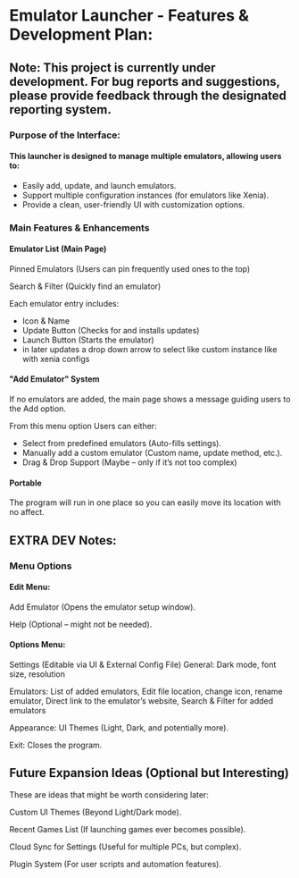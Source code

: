 # Emulator Launcher - Features & Development Plan:

## Note: This project is currently under development. For bug reports and suggestions, please provide feedback through the designated reporting system.

### Purpose of the Interface:
#### This launcher is designed to manage multiple emulators, allowing users to:
- Easily add, update, and launch emulators.
- Support multiple configuration instances (for emulators like Xenia).
- Provide a clean, user-friendly UI with customization options.

### Main Features & Enhancements
#### Emulator List (Main Page)
Pinned Emulators (Users can pin frequently used ones to the top)

Search & Filter (Quickly find an emulator)

Each emulator entry includes:
- Icon & Name
- Update Button (Checks for and installs updates)
- Launch Button (Starts the emulator)
- in later updates a drop down arrow to select like custom instance like with xenia configs

#### "Add Emulator" System
If no emulators are added, the main page shows a message guiding users to the Add option.

From this menu option Users can either:
- Select from predefined emulators (Auto-fills settings).
- Manually add a custom emulator (Custom name, update method, etc.).
- Drag & Drop Support (Maybe – only if it’s not too complex)

#### Portable
The program will run in one place so you can easily move its location with no affect.


## EXTRA DEV Notes:

### Menu Options
#### Edit Menu:
Add Emulator (Opens the emulator setup window).

Help (Optional – might not be needed).

#### Options Menu:
Settings (Editable via UI & External Config File)
General: Dark mode, font size, resolution

Emulators: List of added emulators, Edit file location, change icon, rename emulator, Direct link to the emulator’s website, Search & Filter for added emulators

Appearance: UI Themes (Light, Dark, and potentially more).

Exit: Closes the program.



## Future Expansion Ideas (Optional but Interesting)

These are ideas that might be worth considering later:

Custom UI Themes (Beyond Light/Dark mode).

Recent Games List (If launching games ever becomes possible).

Cloud Sync for Settings (Useful for multiple PCs, but complex).

Plugin System (For user scripts and automation features).
